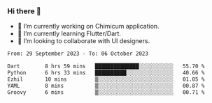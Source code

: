 ### Hi there 👋

<!--
**devcat37/devcat37** is a ✨ _special_ ✨ repository because its `README.md` (this file) appears on your GitHub profile.-->


- 🔭 I’m currently working on Chimicum application.
- 🌱 I’m currently learning Flutter/Dart.
- 👯 I’m looking to collaborate with UI designers.
<!-- - 🤔 I’m looking for help with ... -->

<!--START_SECTION:waka-->

```txt
From: 29 September 2023 - To: 06 October 2023

Dart        8 hrs 59 mins   ██████████████░░░░░░░░░░░   55.70 %
Python      6 hrs 33 mins   ██████████░░░░░░░░░░░░░░░   40.66 %
Ezhil       10 mins         ▒░░░░░░░░░░░░░░░░░░░░░░░░   01.05 %
YAML        8 mins          ▒░░░░░░░░░░░░░░░░░░░░░░░░   00.87 %
Groovy      6 mins          ▒░░░░░░░░░░░░░░░░░░░░░░░░   00.71 %
```

<!--END_SECTION:waka-->
